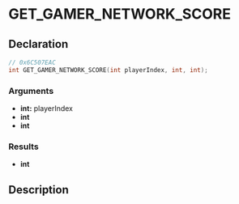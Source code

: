 # GET_GAMER_NETWORK_SCORE

## Declaration
```cpp
// 0x6C507EAC
int GET_GAMER_NETWORK_SCORE(int playerIndex, int, int);
```

### Arguments
- **int:** playerIndex
- **int**
- **int**

### Results
- **int**

## Description
